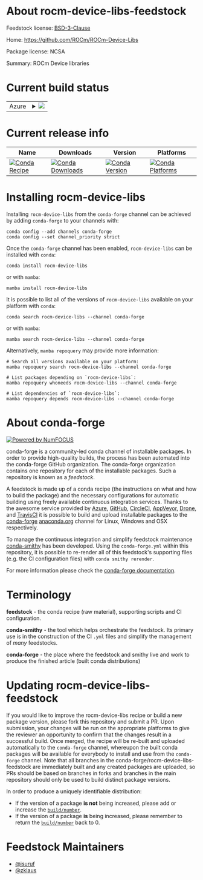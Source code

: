 About rocm-device-libs-feedstock
================================

Feedstock license: [BSD-3-Clause](https://github.com/conda-forge/rocm-device-libs-feedstock/blob/main/LICENSE.txt)

Home: https://github.com/ROCm/ROCm-Device-Libs

Package license: NCSA

Summary: ROCm Device libraries

Current build status
====================


<table>
    
  <tr>
    <td>Azure</td>
    <td>
      <details>
        <summary>
          <a href="https://dev.azure.com/conda-forge/feedstock-builds/_build/latest?definitionId=8380&branchName=main">
            <img src="https://dev.azure.com/conda-forge/feedstock-builds/_apis/build/status/rocm-device-libs-feedstock?branchName=main">
          </a>
        </summary>
        <table>
          <thead><tr><th>Variant</th><th>Status</th></tr></thead>
          <tbody><tr>
              <td>linux_64</td>
              <td>
                <a href="https://dev.azure.com/conda-forge/feedstock-builds/_build/latest?definitionId=8380&branchName=main">
                  <img src="https://dev.azure.com/conda-forge/feedstock-builds/_apis/build/status/rocm-device-libs-feedstock?branchName=main&jobName=linux&configuration=linux%20linux_64_" alt="variant">
                </a>
              </td>
            </tr>
          </tbody>
        </table>
      </details>
    </td>
  </tr>
</table>

Current release info
====================

| Name | Downloads | Version | Platforms |
| --- | --- | --- | --- |
| [![Conda Recipe](https://img.shields.io/badge/recipe-rocm--device--libs-green.svg)](https://anaconda.org/conda-forge/rocm-device-libs) | [![Conda Downloads](https://img.shields.io/conda/dn/conda-forge/rocm-device-libs.svg)](https://anaconda.org/conda-forge/rocm-device-libs) | [![Conda Version](https://img.shields.io/conda/vn/conda-forge/rocm-device-libs.svg)](https://anaconda.org/conda-forge/rocm-device-libs) | [![Conda Platforms](https://img.shields.io/conda/pn/conda-forge/rocm-device-libs.svg)](https://anaconda.org/conda-forge/rocm-device-libs) |

Installing rocm-device-libs
===========================

Installing `rocm-device-libs` from the `conda-forge` channel can be achieved by adding `conda-forge` to your channels with:

```
conda config --add channels conda-forge
conda config --set channel_priority strict
```

Once the `conda-forge` channel has been enabled, `rocm-device-libs` can be installed with `conda`:

```
conda install rocm-device-libs
```

or with `mamba`:

```
mamba install rocm-device-libs
```

It is possible to list all of the versions of `rocm-device-libs` available on your platform with `conda`:

```
conda search rocm-device-libs --channel conda-forge
```

or with `mamba`:

```
mamba search rocm-device-libs --channel conda-forge
```

Alternatively, `mamba repoquery` may provide more information:

```
# Search all versions available on your platform:
mamba repoquery search rocm-device-libs --channel conda-forge

# List packages depending on `rocm-device-libs`:
mamba repoquery whoneeds rocm-device-libs --channel conda-forge

# List dependencies of `rocm-device-libs`:
mamba repoquery depends rocm-device-libs --channel conda-forge
```


About conda-forge
=================

[![Powered by
NumFOCUS](https://img.shields.io/badge/powered%20by-NumFOCUS-orange.svg?style=flat&colorA=E1523D&colorB=007D8A)](https://numfocus.org)

conda-forge is a community-led conda channel of installable packages.
In order to provide high-quality builds, the process has been automated into the
conda-forge GitHub organization. The conda-forge organization contains one repository
for each of the installable packages. Such a repository is known as a *feedstock*.

A feedstock is made up of a conda recipe (the instructions on what and how to build
the package) and the necessary configurations for automatic building using freely
available continuous integration services. Thanks to the awesome service provided by
[Azure](https://azure.microsoft.com/en-us/services/devops/), [GitHub](https://github.com/),
[CircleCI](https://circleci.com/), [AppVeyor](https://www.appveyor.com/),
[Drone](https://cloud.drone.io/welcome), and [TravisCI](https://travis-ci.com/)
it is possible to build and upload installable packages to the
[conda-forge](https://anaconda.org/conda-forge) [anaconda.org](https://anaconda.org/)
channel for Linux, Windows and OSX respectively.

To manage the continuous integration and simplify feedstock maintenance
[conda-smithy](https://github.com/conda-forge/conda-smithy) has been developed.
Using the ``conda-forge.yml`` within this repository, it is possible to re-render all of
this feedstock's supporting files (e.g. the CI configuration files) with ``conda smithy rerender``.

For more information please check the [conda-forge documentation](https://conda-forge.org/docs/).

Terminology
===========

**feedstock** - the conda recipe (raw material), supporting scripts and CI configuration.

**conda-smithy** - the tool which helps orchestrate the feedstock.
                   Its primary use is in the construction of the CI ``.yml`` files
                   and simplify the management of *many* feedstocks.

**conda-forge** - the place where the feedstock and smithy live and work to
                  produce the finished article (built conda distributions)


Updating rocm-device-libs-feedstock
===================================

If you would like to improve the rocm-device-libs recipe or build a new
package version, please fork this repository and submit a PR. Upon submission,
your changes will be run on the appropriate platforms to give the reviewer an
opportunity to confirm that the changes result in a successful build. Once
merged, the recipe will be re-built and uploaded automatically to the
`conda-forge` channel, whereupon the built conda packages will be available for
everybody to install and use from the `conda-forge` channel.
Note that all branches in the conda-forge/rocm-device-libs-feedstock are
immediately built and any created packages are uploaded, so PRs should be based
on branches in forks and branches in the main repository should only be used to
build distinct package versions.

In order to produce a uniquely identifiable distribution:
 * If the version of a package **is not** being increased, please add or increase
   the [``build/number``](https://docs.conda.io/projects/conda-build/en/latest/resources/define-metadata.html#build-number-and-string).
 * If the version of a package **is** being increased, please remember to return
   the [``build/number``](https://docs.conda.io/projects/conda-build/en/latest/resources/define-metadata.html#build-number-and-string)
   back to 0.

Feedstock Maintainers
=====================

* [@isuruf](https://github.com/isuruf/)
* [@zklaus](https://github.com/zklaus/)


